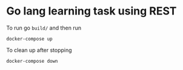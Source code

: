 # Go lang learning task using REST

To run go `build/` and then run
```shell
docker-compose up
```

To clean up after stopping
```shell
docker-compose down
```

